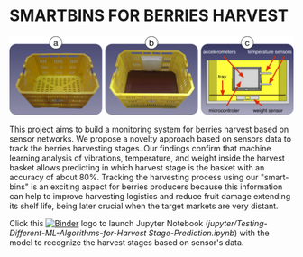 # SMARTBINS FOR BERRIES HARVEST
![smartbins](images/fig-smartbin.png)

This project aims to build a monitoring system for berries harvest based on sensor networks. We propose a novelty approach based on sensors data to track the berries harvesting stages. Our findings confirm that machine learning analysis of vibrations, temperature, and weight inside the harvest basket allows predicting in which harvest stage is the basket with an accuracy of about 80%. Tracking the harvesting process using our "smart-bins" is an exciting aspect for berries producers because this information can help to improve harvesting logistics and reduce fruit damage extending its shelf life, being later crucial when the target markets are very distant.

Click this [![Binder](https://mybinder.org/badge_logo.svg)](https://mybinder.org/v2/gh/pgaleas/SMARTHARVEST/master) logo to launch Jupyter Notebook (*jupyter/Testing-Different-ML-Algorithms-for-Harvest Stage-Prediction.ipynb*) with the model to recognize the harvest stages based on sensor's data.
